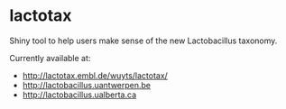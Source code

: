 # lactotax

Shiny tool to help users make sense of the new Lactobacillus taxonomy.

Currently available at: 

- http://lactotax.embl.de/wuyts/lactotax/
- http://lactobacillus.uantwerpen.be
- http://lactobacillus.ualberta.ca
